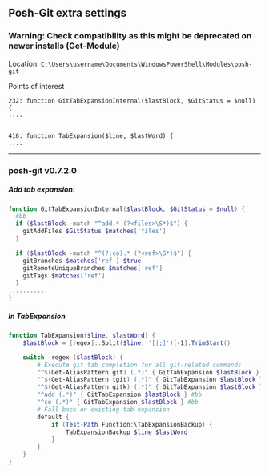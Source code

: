 ## Posh-Git extra settings

### Warning: Check compatibility as this might be deprecated on newer installs (Get-Module)

Location: `C:\Users\username\Documents\WindowsPowerShell\Modules\posh-git`

Points of interest
```
232: function GitTabExpansionInternal($lastBlock, $GitStatus = $null) {
....


416: function TabExpansion($line, $lastWord) {
....
```

----

### posh-git v0.7.2.0
##### Add tab expansion:

```powershell
function GitTabExpansionInternal($lastBlock, $GitStatus = $null) {
  #bb
  if ($lastBlock -match "^add.* (?<files>\S*)$") {
    gitAddFiles $GitStatus $matches['files']
  }

  if ($lastBlock -match "^(?:co).* (?<ref>\S*)$") {
    gitBranches $matches['ref'] $true
    gitRemoteUniqueBranches $matches['ref']
    gitTags $matches['ref']
  }
...........
}
```

##### In TabExpansion

```powershell
function TabExpansion($line, $lastWord) {
    $lastBlock = [regex]::Split($line, '[|;]')[-1].TrimStart()

    switch -regex ($lastBlock) {
        # Execute git tab completion for all git-related commands
        "^$(Get-AliasPattern git) (.*)" { GitTabExpansion $lastBlock }
        "^$(Get-AliasPattern tgit) (.*)" { GitTabExpansion $lastBlock }
        "^$(Get-AliasPattern gitk) (.*)" { GitTabExpansion $lastBlock }
        "^add (.*)" { GitTabExpansion $lastBlock } #bb
        "^co (.*)" { GitTabExpansion $lastBlock } #bb
        # Fall back on existing tab expansion
        default {
            if (Test-Path Function:\TabExpansionBackup) {
                TabExpansionBackup $line $lastWord
            }
        }
    }
}
```

